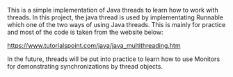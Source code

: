 This is a simple implementation of Java threads to learn how to work with threads. In this project, the java thread is used by implementating Runnable which one of the two ways of using Java threads. This is mainly for practice and most of the code is taken from the website below:

https://www.tutorialspoint.com/java/java_multithreading.htm

In the future, threads will be put into practice to learn how to use Monitors for demonstrating synchronizations by thread objects.